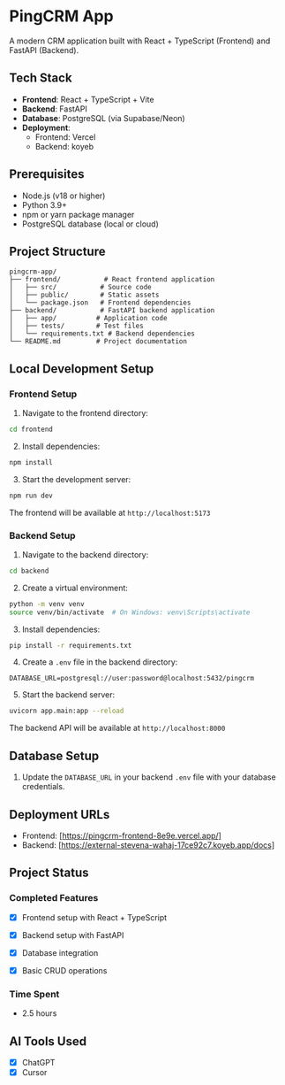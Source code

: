 # PingCRM App

A modern CRM application built with React + TypeScript (Frontend) and FastAPI (Backend).

## Tech Stack

- **Frontend**: React + TypeScript + Vite
- **Backend**: FastAPI
- **Database**: PostgreSQL (via Supabase/Neon)
- **Deployment**:
  - Frontend: Vercel
  - Backend: koyeb

## Prerequisites

- Node.js (v18 or higher)
- Python 3.9+
- npm or yarn package manager
- PostgreSQL database (local or cloud)

## Project Structure

```
pingcrm-app/
├── frontend/           # React frontend application
│   ├── src/           # Source code
│   ├── public/        # Static assets
│   └── package.json   # Frontend dependencies
├── backend/           # FastAPI backend application
│   ├── app/          # Application code
│   ├── tests/        # Test files
│   └── requirements.txt # Backend dependencies
└── README.md         # Project documentation
```

## Local Development Setup

### Frontend Setup

1. Navigate to the frontend directory:
```bash
cd frontend
```

2. Install dependencies:
```bash
npm install
```

3. Start the development server:
```bash
npm run dev
```

The frontend will be available at `http://localhost:5173`

### Backend Setup

1. Navigate to the backend directory:
```bash
cd backend
```

2. Create a virtual environment:
```bash
python -m venv venv
source venv/bin/activate  # On Windows: venv\Scripts\activate
```

3. Install dependencies:
```bash
pip install -r requirements.txt
```

4. Create a `.env` file in the backend directory:
```env
DATABASE_URL=postgresql://user:password@localhost:5432/pingcrm
```

5. Start the backend server:
```bash
uvicorn app.main:app --reload
```

The backend API will be available at `http://localhost:8000`

## Database Setup

1. Update the `DATABASE_URL` in your backend `.env` file with your database credentials.


## Deployment URLs

- Frontend: [https://pingcrm-frontend-8e9e.vercel.app/]
- Backend: [https://external-stevena-wahaj-17ce92c7.koyeb.app/docs]

## Project Status

### Completed Features
- [x] Frontend setup with React + TypeScript
- [x] Backend setup with FastAPI
- [x] Database integration
- [x] Basic CRUD operations


### Time Spent
- 2.5 hours

## AI Tools Used
- [x] ChatGPT
- [x] Cursor
